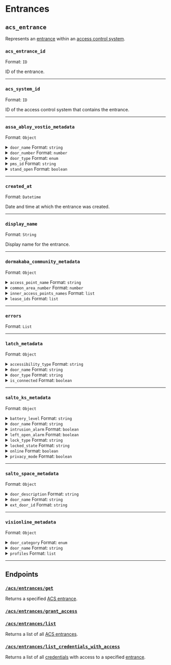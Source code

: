# Entrances

## `acs_entrance`

Represents an [entrance](../../../capability-guides/access-systems/retrieving-entrance-details.md) within an [access control system](https://docs.seam.co/latest/capability-guides/access-systems).

### `acs_entrance_id`

Format: `ID`

ID of the entrance.


---

### `acs_system_id`

Format: `ID`

ID of the access control system that contains the entrance.


---

### `assa_abloy_vostio_metadata`

Format: `Object`

<details>

<summary><code>door_name</code> Format: <code>string</code></summary>


</details>

<details>

<summary><code>door_number</code> Format: <code>number</code></summary>


</details>

<details>

<summary><code>door_type</code> Format: <code>enum</code></summary>


</details>

<details>

<summary><code>pms_id</code> Format: <code>string</code></summary>


</details>

<details>

<summary><code>stand_open</code> Format: <code>boolean</code></summary>


</details>


---

### `created_at`

Format: `Datetime`

Date and time at which the entrance was created.


---

### `display_name`

Format: `String`

Display name for the entrance.


---

### `dormakaba_community_metadata`

Format: `Object`

<details>

<summary><code>access_point_name</code> Format: <code>string</code></summary>


</details>

<details>

<summary><code>common_area_number</code> Format: <code>number</code></summary>


</details>

<details>

<summary><code>inner_access_points_names</code> Format: <code>list</code></summary>


</details>

<details>

<summary><code>lease_ids</code> Format: <code>list</code></summary>


</details>


---

### `errors`

Format: `List`


---

### `latch_metadata`

Format: `Object`

<details>

<summary><code>accessibility_type</code> Format: <code>string</code></summary>


</details>

<details>

<summary><code>door_name</code> Format: <code>string</code></summary>


</details>

<details>

<summary><code>door_type</code> Format: <code>string</code></summary>


</details>

<details>

<summary><code>is_connected</code> Format: <code>boolean</code></summary>


</details>


---

### `salto_ks_metadata`

Format: `Object`

<details>

<summary><code>battery_level</code> Format: <code>string</code></summary>


</details>

<details>

<summary><code>door_name</code> Format: <code>string</code></summary>


</details>

<details>

<summary><code>intrusion_alarm</code> Format: <code>boolean</code></summary>


</details>

<details>

<summary><code>left_open_alarm</code> Format: <code>boolean</code></summary>


</details>

<details>

<summary><code>lock_type</code> Format: <code>string</code></summary>


</details>

<details>

<summary><code>locked_state</code> Format: <code>string</code></summary>


</details>

<details>

<summary><code>online</code> Format: <code>boolean</code></summary>


</details>

<details>

<summary><code>privacy_mode</code> Format: <code>boolean</code></summary>


</details>


---

### `salto_space_metadata`

Format: `Object`

<details>

<summary><code>door_description</code> Format: <code>string</code></summary>


</details>

<details>

<summary><code>door_name</code> Format: <code>string</code></summary>


</details>

<details>

<summary><code>ext_door_id</code> Format: <code>string</code></summary>


</details>


---

### `visionline_metadata`

Format: `Object`

<details>

<summary><code>door_category</code> Format: <code>enum</code></summary>


</details>

<details>

<summary><code>door_name</code> Format: <code>string</code></summary>


</details>

<details>

<summary><code>profiles</code> Format: <code>list</code></summary>


</details>


---

## Endpoints

### [`/acs/entrances/get`](./get.md)

Returns a specified [ACS entrance](../../../capability-guides/access-systems/retrieving-entrance-details.md).
### [`/acs/entrances/grant_access`](./grant_access.md)


### [`/acs/entrances/list`](./list.md)

Returns a list of all [ACS entrances](../../../capability-guides/access-systems/retrieving-entrance-details.md).
### [`/acs/entrances/list_credentials_with_access`](./list_credentials_with_access.md)

Returns a list of all [credentials](../../../capability-guides/access-systems/managing-credentials.md) with access to a specified [entrance](../../../capability-guides/access-systems/retrieving-entrance-details.md).
